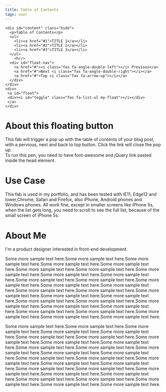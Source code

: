 ```yaml
---
title: Table of Contents
tags: user
---
```


<link rel="stylesheet" href="/assets/css/tablecon.css">
<script src="/assets/js/tablecont.js"/></script>

<script defer src="https://use.fontawesome.com/releases/v5.0.9/js/all.js" integrity="sha384-8iPTk2s/jMVj81dnzb/iFR2sdA7u06vHJyyLlAd4snFpCl/SnyUjRrbdJsw1pGIl" crossorigin="anonymous"></script>
<script src="https://ajax.googleapis.com/ajax/libs/jquery/3.3.1/jquery.min.js"></script>
<link href="https://fonts.googleapis.com/css?family=Open+Sans" rel="stylesheet">

<!--FAB for table of contents-->
    <div id="content" class="hide">
      <p>Table of Contents</p>
      <ul>
        <li><a href="#1">TITLE 1</a></li>
        <li><a href="#2">TITLE 2</a></li>
        <li><a href="#3">TITLE 3</a></li>
      </ul>
        <hr/>
      <div id="float-nav">
        <a href="#"><i class="fas fa-angle-double-left"></i> Previous</a>
        <a href="#">Next <i class="fas fa-angle-double-right"></i></a>
        <a href="#">Top <i class="fas fa-arrow-up"></i></a>
      </div>
    </div>
    <div>
     <a id="float">
     <div><i id="toggle" class="fas fa-list-ul my-float"></i></div>
     </a>
    </div>
<div id="wrapper">
  <h1 id="1">About this floating button</h1>
  <p>This fab will trigger a pop up with the table of contents of your blog post, with a pervious, next and back to top button. Click the link will close the pop up.<br>
  To run this pen, you need to have font-awesome and jQuery link pasted inside the head element.
  <p>
  <h1 id="2">Use Case</h1>
  <p>This fab is used in my portfolio, and has been tested with IE11, Edge12 and lower,Chrome, Safari and Firefox, also iPhone, Android phones and Windows phones. All work fine, except in smaller screens like iPhone 5s, when the list gets long, you need to scroll to see the full list, because of the small screen of iPhone 5s.<p>
  <h1 id="3">About Me</h1>
  <p>I'm a product designer interested in front-end development.</p>
  <p>  Some more sample text here.Some more sample text here.Some more sample text here.Some more sample text here.Some more sample text here.Some more sample text here.Some more sample text here.Some more sample text here.Some more sample text here.Some more sample text here.Some more sample text here.Some more sample text here.Some more sample text here.Some more sample text here.Some more sample text here.Some more sample text here.Some more sample text here.Some more sample text here.Some more sample text here.Some more sample text here.Some more sample text here.Some more sample text here.Some more sample text here.Some more sample text here.Some more sample text here.Some more sample text here.Some more sample text here.Some more sample text here.Some more sample text here.Some more sample text here.</p>
   <p>  Some more sample text here.Some more sample text here.Some more sample text here.Some more sample text here.Some more sample text here.Some more sample text here.Some more sample text here.Some more sample text here.Some more sample text here.Some more sample text here.Some more sample text here.Some more sample text here.Some more sample text here.Some more sample text here.Some more sample text here.Some more sample text here.Some more sample text here.Some more sample text here.Some more sample text here.Some more sample text here.Some more sample text here.Some more sample text here.Some more sample text here.Some more sample text here.Some more sample text here.Some more sample text here.Some more sample text here.Some more sample text here.Some more sample text here.Some more sample text here.</p>
</div>
